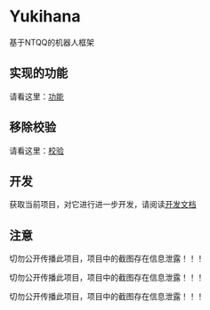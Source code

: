 # Yukihana

基于NTQQ的机器人框架

## 实现的功能

请看这里：[功能](./docs/feature.md)

## 移除校验

请看这里：[校验](./docs/patch.md)

## 开发

获取当前项目，对它进行进一步开发，请阅读[开发文档](./docs/dev.md)

## 注意

切勿公开传播此项目，项目中的截图存在信息泄露！！！

切勿公开传播此项目，项目中的截图存在信息泄露！！！

切勿公开传播此项目，项目中的截图存在信息泄露！！！

